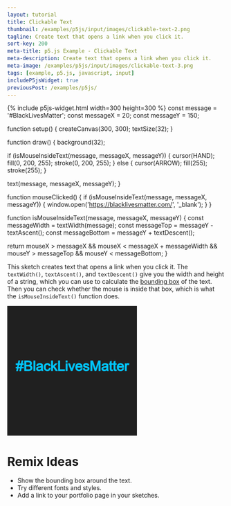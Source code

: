 ```yaml
---
layout: tutorial
title: Clickable Text
thumbnail: /examples/p5js/input/images/clickable-text-2.png
tagline: Create text that opens a link when you click it.
sort-key: 200
meta-title: p5.js Example - Clickable Text
meta-description: Create text that opens a link when you click it.
meta-image: /examples/p5js/input/images/clickable-text-3.png
tags: [example, p5.js, javascript, input]
includeP5jsWidget: true
previousPost: /examples/p5js/
---
```


{% include p5js-widget.html width=300 height=300 %}
const message = '#BlackLivesMatter';
const messageX = 20;
const messageY = 150;

function setup() {
  createCanvas(300, 300);
  textSize(32);
}

function draw() {
  background(32);

  if (isMouseInsideText(message, messageX, messageY)) {
    cursor(HAND);
    fill(0, 200, 255);
    stroke(0, 200, 255);
  } else {
    cursor(ARROW);
    fill(255);
    stroke(255);
  }

  text(message, messageX, messageY);
}

function mouseClicked() {
  if (isMouseInsideText(message, messageX, messageY)) {
    window.open('https://blacklivesmatter.com/', '_blank');
  }
}

function isMouseInsideText(message, messageX, messageY) {
  const messageWidth = textWidth(message);
  const messageTop = messageY - textAscent();
  const messageBottom = messageY + textDescent();

  return mouseX > messageX && mouseX < messageX + messageWidth &&
    mouseY > messageTop && mouseY < messageBottom;
}
</script>

This sketch creates text that opens a link when you click it. The `textWidth()`, `textAscent()`, and `textDescent()` give you the width and height of a string, which you can use to calculate the [bounding box](https://en.wikipedia.org/wiki/Minimum_bounding_box) of the text. Then you can check whether the mouse is inside that box, which is what the `isMouseInsideText()` function does.

![Black Lives Matter](/examples/p5js/input/images/clickable-text-1.png)

# Remix Ideas

- Show the bounding box around the text.
- Try different fonts and styles.
- Add a link to your portfolio page in your sketches.

